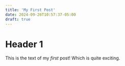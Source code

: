 ```yaml
---
title: 'My First Post'
date: 2024-09-26T10:57:37-05:00
draft: true
---
```


# Header 1

This is the text of my *first* post!
Which is quite exciting.

